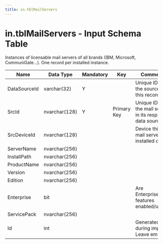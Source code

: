 ```yaml
---
title: in.tblMailServers
---
```

# in.tblMailServers - Input Schema Table

​Instances of licensable mail servers of all brands (IBM, Microsoft, ​​CommuniGate...). One record per installed instance.

| Name         | Data Type     | Mandatory | Key         | Comment                                               |
|--------------|---------------|-----------|-------------|-------------------------------------------------------|
| DataSourceId | varchar(32)   | Y         |             | Unique ID of the source of this record.               |
| SrcId        | nvar​char(128) | Y         | Primary Key​ | Unique ID of the mail server in its resp. data source |
| SrcDeviceId  | nvarchar(128) |           |             | Device this mail server is installed on.              |
| ServerName   | nvarchar(256) |           |             |                                                       |
| InstallPath  | nvarchar(256) |           |             |                                                       |
| ProductName  | nvarchar(256) |           |             |                                                       |
| Version      | nvarchar(256) |           |             |                                                       |
| Edition      | nvarchar(256) |           |             |                                                       |
| Enterprise   | bit           |           |             | Are Enterprise-features enabled/used?                 |
| ServicePack  | nvarchar(256) |           |             |                                                       |
| Id           | int           |           |             | Generated during import. Leave empty.​                 |